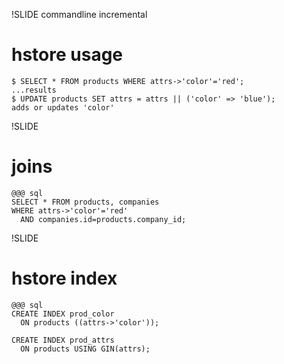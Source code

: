 
!SLIDE commandline incremental
# hstore usage
    $ SELECT * FROM products WHERE attrs->'color'='red';
    ...results
    $ UPDATE products SET attrs = attrs || ('color' => 'blue');
    adds or updates 'color'

!SLIDE
# joins
    @@@ sql
    SELECT * FROM products, companies
    WHERE attrs->'color'='red'
      AND companies.id=products.company_id;

!SLIDE
# hstore index
    @@@ sql
    CREATE INDEX prod_color
      ON products ((attrs->'color'));

    CREATE INDEX prod_attrs
      ON products USING GIN(attrs);

